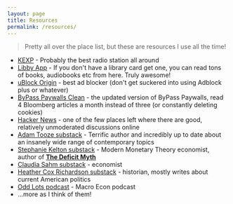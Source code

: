 ```yaml
---
layout: page
title: Resources
permalink: /resources/
---
```


> Pretty all over the place list, but these are resources I use all the time!

* [KEXP](https://kexp.org/) - Probably the best radio station all around
* [Libby App](https://libbyapp.com/) - If you don't have a library card get one, you can read tons of books, audiobooks etc from here. Truly awesome!
* [uBlock Origin](https://ublockorigin.com/) - best ad blocker (don't get suckered into using Adblock plus or whatever)
* [ByPass Paywalls Clean](https://addons.mozilla.org/en-US/firefox/addon/bypass-paywalls-clean/) - the updated version of ByPass Paywalls, read 4 Bloomberg articles a month instead of three (or constantly deleting cookies)
* [Hacker News](https://news.ycombinator.com/news) - one of the few places left where there are good, relatively unmoderated discussions online
* [Adam Tooze substack](https://adamtooze.substack.com/) - Terrific author and incredibly up to date about an insanely wide range of contemporary topics
* [Stephanie Kelton substack](https://stephaniekelton.substack.com/) - Modern Monetary Theory economist, author of **[The Deficit Myth](https://www.goodreads.com/book/show/45731395-the-deficit-myth)**
* [Claudia Sahm substack](https://stayathomemacro.substack.com/) - economist
* [Heather Cox Richardson substack](https://heathercoxrichardson.substack.com/) - historian, mostly writes about current American politics
* [Odd Lots podcast](https://www.bloomberg.com/oddlots-podcast) - Macro Econ podcast
* ...more as I think of them!
